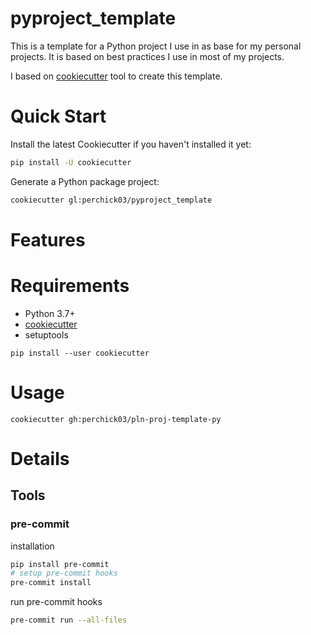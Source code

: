 # pyproject_template


This is a template for a Python project I use in as base for my personal projects.
It is based on best practices I use in most of my projects.

I based on [cookiecutter](https://github.com/cookiecutter/cookiecutter) tool to create this template.

# Quick Start
Install the latest Cookiecutter if you haven't installed it yet:
```bash
pip install -U cookiecutter
```

Generate a Python package project:
```bash
cookiecutter gl:perchick03/pyproject_template
```

# Features


# Requirements
* Python 3.7+
* [cookiecutter](https://github.com/cookiecutter/cookiecutter)
* setuptools

`pip install --user cookiecutter`

# Usage

`cookiecutter gh:perchick03/pln-proj-template-py`

# Details

## Tools
### pre-commit
installation
```bash
pip install pre-commit
# setup pre-commit hooks
pre-commit install
```
run pre-commit hooks
```bash
pre-commit run --all-files
```
